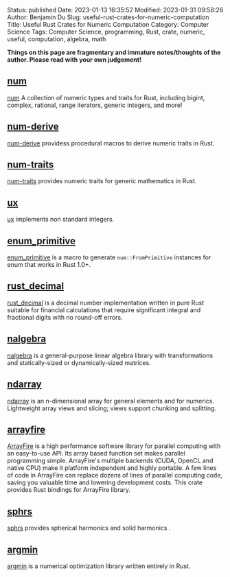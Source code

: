 Status: published
Date: 2023-01-13 16:35:52
Modified: 2023-01-31 09:58:26
Author: Benjamin Du
Slug: useful-rust-crates-for-numeric-computation
Title: Useful Rust Crates for Numeric Computation
Category: Computer Science
Tags: Computer Science, programming, Rust, crate, numeric, useful, computation, algebra, math

**Things on this page are fragmentary and immature notes/thoughts of the author. Please read with your own judgement!**


## [num](https://crates.io/crates/num)
[num](https://crates.io/crates/num)
A collection of numeric types and traits for Rust, 
including bigint, complex, rational, range iterators, generic integers, and more!

## [num-derive](https://crates.io/crates/num-derive)
[num-derive](https://crates.io/crates/num-derive)
providess procedural macros to derive numeric traits in Rust.

## [num-traits](https://crates.io/crates/num-traits)
[num-traits](https://crates.io/crates/num-traits)
provides numeric traits for generic mathematics in Rust.

## [ux](https://crates.io/crates/ux)
[ux](https://crates.io/crates/ux)
implements non standard integers.

## [enum_primitive](https://crates.io/crates/enum_primitive)
[enum_primitive](https://crates.io/crates/enum_primitive)
is a macro to generate `num::FromPrimitive` instances for enum that works in Rust 1.0+.

## [rust_decimal](https://crates.io/crates/rust_decimal)
[rust_decimal](https://crates.io/crates/rust_decimal)
is a decimal number implementation written in pure Rust suitable 
for financial calculations that require significant integral 
and fractional digits with no round-off errors.

## [nalgebra](https://crates.io/crates/nalgebra)
[nalgebra](https://crates.io/crates/nalgebra)
is a general-purpose linear algebra library with transformations 
and statically-sized or dynamically-sized matrices.

## [ndarray](https://crates.io/crates/ndarray)
[ndarray](https://crates.io/crates/ndarray)
is an n-dimensional array for general elements and for numerics. 
Lightweight array views and slicing; views support chunking and splitting.

## [arrayfire](https://crates.io/crates/arrayfire)
[ArrayFire](https://crates.io/crates/arrayfire)
is a high performance software library 
for parallel computing with an easy-to-use API. 
Its array based function set makes parallel programming simple. 
ArrayFire's multiple backends (CUDA, OpenCL and native CPU) 
make it platform independent and highly portable. 
A few lines of code in ArrayFire can replace dozens of lines of parallel computing code, 
saving you valuable time and lowering development costs. 
This crate provides Rust bindings for ArrayFire library.

## [sphrs](https://crates.io/crates/sphrs)
[sphrs](https://crates.io/crates/sphrs)
provides spherical harmonics and solid harmonics
.

## [argmin](https://crates.io/crates/argmin)
[argmin](https://crates.io/crates/argmin)
is a numerical optimization library written entirely in Rust.


